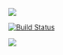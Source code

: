 <a href="https://codeclimate.com/github/codeclimate/codeclimate/maintainability"><img src="https://api.codeclimate.com/v1/badges/a99a88d28ad37a79dbf6/maintainability" /></a>

[![Build Status](https://travis-ci.org/Topolun/python-project-lvl1.svg?branch=master)](https://travis-ci.org/Topolun/python-project-lvl1)

<a href="https://asciinema.org/a/lDBVn0xaIZPUkPOtkR9Vnz1ax" target="_blank"><img src="https://asciinema.org/a/lDBVn0xaIZPUkPOtkR9Vnz1ax.svg" /></a>